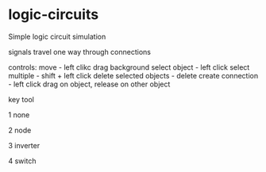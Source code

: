 # logic-circuits
Simple logic circuit simulation

signals travel one way through connections

controls:
move - left clikc drag background
select object - left click
select multiple - shift + left click
delete selected objects - delete
create connection - left click drag on object, release on other object

key   tool

1     none

2     node

3     inverter

4     switch
